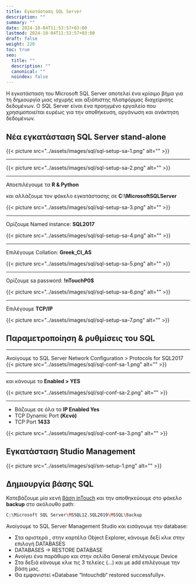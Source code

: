 ```yaml
---
title: Εγκατάσταση SQL Server
description: ""
summary: ""
date: 2024-10-04T11:53:57+03:00
lastmod: 2024-10-04T11:53:57+03:00
draft: false
weight: 220
toc: true
seo:
  title: ""
  description: ""
  canonical: ""
  noindex: false
---
```

Η εγκατάσταση του Microsoft SQL Server αποτελεί ένα κρίσιμο βήμα για τη δημιουργία μιας ισχυρής και αξιόπιστης πλατφόρμας διαχείρισης δεδομένων. Ο SQL Server είναι ένα προηγμένο εργαλείο που χρησιμοποιείται ευρέως για την αποθήκευση, οργάνωση και ανάκτηση δεδομένων.

## Νέα εγκατάσταση SQL Server stand-alone

{{< picture src="../assets/images/sql/sql-setup-sa-1.png" alt="" >}}

- - -

{{< picture src="../assets/images/sql/sql-setup-sa-2.png" alt="" >}}

- - -

Αποεπιλέγουμε τα **R & Python**

και αλλάζουμε τον φάκελο εγκατάστασης σε **C:\MicrosoftSQLServer**

{{< picture src="../assets/images/sql/sql-setup-sa-3.png" alt="" >}}

- - -

Ορίζουμε Named instance: **SQL2017**

{{< picture src="../assets/images/sql/sql-setup-sa-4.png" alt="" >}}

- - -

Επιλέγουμε Collation: **Greek_CI_AS**

{{< picture src="../assets/images/sql/sql-setup-sa-5.png" alt="" >}}

- - -

Ορίζουμε sa password:  **!nTouchP0$**

{{< picture src="../assets/images/sql/sql-setup-sa-6.png" alt="" >}}

- - -

Επιλέγουμε **TCP/IP**

{{< picture src="../assets/images/sql/sql-setup-sa-7.png" alt="" >}}

## Παραμετροποίηση & ρυθμίσεις του SQL

- - -

Ανοίγουμε το SQL Server Network Configuration > Protocols for SQL2017
{{< picture src="../assets/images/sql/sql-conf-sa-1.png" alt="" >}}

- - -

και κάνουμε το **Enabled > YES**

{{< picture src="../assets/images/sql/sql-conf-sa-2.png" alt="" >}}

- - -

* Βάζουμε σε όλα τα **IP Enabled Yes**
* TCP Dynamic Port **(Κενό)**
* TCP Port **1433**

{{< picture src="../assets/images/sql/sql-conf-sa-3.png" alt="" >}}

## Εγκατάσταση Studio Management

{{< picture src="../assets/images/sql/sm-setup-1.png" alt="" >}}

## Δημιουργία βάσης SQL

Κατεβάζουμε μία κενή [βάση inTouch](https://drive.google.com/file/d/118rosCFKAwupg7Gjl1RG9J3d3NIyI3Ws/view?usp=sharing) και την αποθηκεύουμε στο φάκελο **backup** στο ακόλουθο path:

```bash
C:\Microsoft SQL Server\MSSQL12.SQL2019\MSSQL\Backup
```

Ανοίγουμε το SQL Server Management Studio και εισάγουμε την database:

* Στα αριστερά , στην καρτέλα Object Explorer, κάνουμε δεξί κλικ στην επιλογή DATABASES
* DATABASES -> RESTORE DATABASE
* Ανοίγει ένα παράθυρο και στην σελίδα General επιλέγουμε Device
* Στα δεξιά κάνουμε κλικ τις 3 τελείες (…) και με add επιλέγουμε την βάση μας.
* Θα εμφανιστεί «Database “Intouchdb“ restored successfully».
